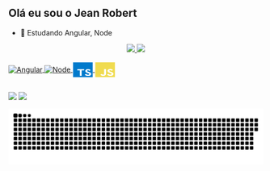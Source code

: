 ## Olá eu sou o Jean Robert

- 🌱 Estudando Angular, Node 

<div align="center">
  <a href="https://github.com/jeanrobertt">
  <img height="180em" src="https://github-readme-stats.vercel.app/api?username=jeanrobertt&show_icons=true&theme=dark&include_all_commits=true&count_private=true"/>
  <img height="180em" src="https://github-readme-stats.vercel.app/api/top-langs/?username=jeanrobertt&layout=compact&langs_count=7&theme=dark"/>
</div>
  <div style="display: inline_block"><br>
  <img align="center" alt="Angular" height="30" width="40" src"https://raw.githubusercontent.com/devicons/devicon/master/icons/angularjs/angularjs-original.svg">
  <img align="center" alt="Node" height="30" width="40" src"https://raw.githubusercontent.com/devicons/devicon/master/icons/nodejs/nodejs-plain.svg">
<img align="center" alt="Typescript" height="30" width="40" src="https://raw.githubusercontent.com/devicons/devicon/master/icons/typescript/typescript-plain.svg">
  <img align="center" alt="Js" height="30" width="40" src="https://raw.githubusercontent.com/devicons/devicon/master/icons/javascript/javascript-plain.svg">
  
##
 
<div> 
  <a href="https://instagram.com/jeanrobertt_" target="_blank"><img src="https://img.shields.io/badge/-Instagram-%23E4405F?style=for-the-badge&logo=instagram&logoColor=white" target="_blank"></a>
  <a href="https://www.linkedin.com/in/jeanrobertt" target="_blank"><img src="https://img.shields.io/badge/-LinkedIn-%230077B5?style=for-the-badge&logo=linkedin&logoColor=white" target="_blank"></a> 

  ![Snake animation](https://github.com/jeanrobertt/jeanrobertt/blob/output/github-contribution-grid-snake.svg)
</div>

